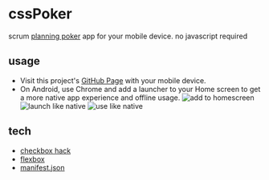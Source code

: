 # cssPoker
scrum [planning poker](https://en.wikipedia.org/wiki/Planning_poker) app for your mobile device. no javascript required

## usage
- Visit this project's [GitHub Page](https://thutterer.github.io/cssPoker/) with your mobile device.
- On Android, use Chrome and add a launcher to your Home screen to get a more native app experience and offline usage.
![add to homescreen](https://thutterer.github.io/cssPoker/doc/install.png)
![launch like native](https://thutterer.github.io/cssPoker/doc/install2.png)
![use like native](https://thutterer.github.io/cssPoker/doc/install3.png)

## tech
- [checkbox hack](https://css-tricks.com/the-checkbox-hack/)
- [flexbox](https://css-tricks.com/snippets/css/a-guide-to-flexbox/)
- [manifest.json](https://developer.chrome.com/multidevice/android/installtohomescreen)
